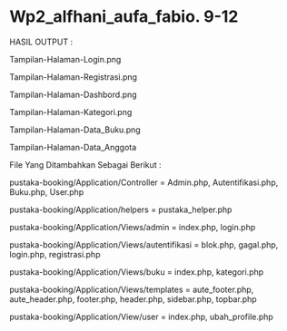 # Wp2_alfhani_aufa_fabio. 9-12
HASIL OUTPUT :

Tampilan-Halaman-Login.png

Tampilan-Halaman-Registrasi.png

Tampilan-Halaman-Dashbord.png

Tampilan-Halaman-Kategori.png

Tampilan-Halaman-Data_Buku.png

Tampilan-Halaman-Data_Anggota

File Yang Ditambahkan Sebagai Berikut :

pustaka-booking/Application/Controller = Admin.php, Autentifikasi.php, Buku.php, User.php

pustaka-booking/Application/helpers = pustaka_helper.php

pustaka-booking/Application/Views/admin = index.php, login.php

pustaka-booking/Application/Views/autentifikasi = blok.php, gagal.php, login.php, registrasi.php

pustaka-booking/Application/Views/buku = index.php, kategori.php

pustaka-booking/Application/Views/templates = aute_footer.php, aute_header.php, footer.php, header.php, sidebar.php, topbar.php

pustaka-booking/Application/View/user = index.php, ubah_profile.php
